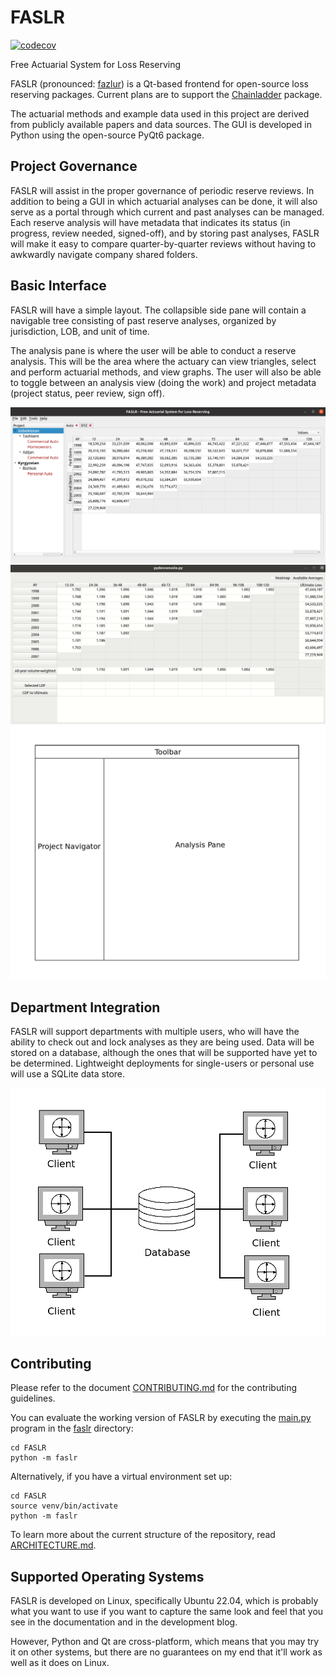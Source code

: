 # FASLR
[![codecov](https://codecov.io/gh/casact/FASLR/branch/main/graph/badge.svg?token=B2tp2sywL2)](https://codecov.io/gh/casact/FASLR)

Free Actuarial System for Loss Reserving

FASLR (pronounced: [fazlur](https://en.wikipedia.org/wiki/Fazlur_Rahman_Khan)) is a Qt-based frontend for open-source loss reserving packages. Current plans are to support the [Chainladder](https://github.com/casact/chainladder-python) package.

The actuarial methods and example data used in this project are derived from publicly available papers and data sources. The GUI is developed in Python using the open-source PyQt6 package.

## Project Governance

FASLR will assist in the proper governance of periodic reserve reviews. In addition to being a GUI in which actuarial analyses can be done, it will also serve as a portal through which current and past analyses can be managed. Each reserve analysis will have metadata that indicates its status (in progress, review needed, signed-off), and by storing past analyses, FASLR will make it easy to compare quarter-by-quarter reviews without having to awkwardly navigate company shared folders.

## Basic Interface

FASLR will have a simple layout. The collapsible side pane will contain a navigable tree consisting of past reserve analyses, organized by jurisdiction, LOB, and unit of time.

The analysis pane is where the user will be able to conduct a reserve analysis. This will be the area where the actuary can view triangles, select and perform actuarial methods, and view graphs. The user will also be able to toggle between an analysis view (doing the work) and project metadata (project status, peer review, sign off).

![basic-interface-filled](docs/_static/basic_ui_09082021.png)
![basic-interface-filled](docs/_static/dev_demo.gif)
![basic-interface](docs/_static/basic_interface.png)

## Department Integration

FASLR will support departments with multiple users, who will have the ability to check out and lock analyses as they are being used. Data will be stored on a database, although the ones that will be supported have yet to be determined. Lightweight deployments for single-users or personal use will use a SQLite data store.

![client-server-model](docs/_static/client_server.png)

## Contributing

Please refer to the document [CONTRIBUTING.md](https://github.com/casact/FASLR/blob/main/CONTRIBUTING.md) for the contributing guidelines.

You can evaluate the working version of FASLR by executing the [main.py](https://github.com/casact/FASLR/blob/main/faslr/main.py) program in the [faslr](https://github.com/casact/FASLR/tree/main/faslr) directory:

```shell
cd FASLR
python -m faslr
```

Alternatively, if you have a virtual environment set up:

```shell
cd FASLR
source venv/bin/activate
python -m faslr
```

To learn more about the current structure of the repository, read [ARCHITECTURE.md](https://github.com/casact/FASLR/blob/main/ARCHITECTURE.md).

## Supported Operating Systems

FASLR is developed on Linux, specifically Ubuntu 22.04, which is probably what you want to use if you want to capture the same look and feel that you see in the documentation and in the development blog.

However, Python and Qt are cross-platform, which means that you may try it on other systems, but there are no guarantees on my end that it'll work as well as it does on Linux. 